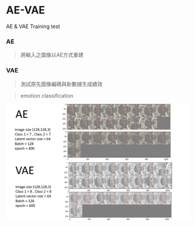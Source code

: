 # AE-VAE
AE &amp; VAE Training test
### AE
> 將輸入之圖像以AE方式重建
### VAE
> 測試原先圖像編碼與新數據生成績效


> emotion classification

![image](AE&VAE_result.png)
